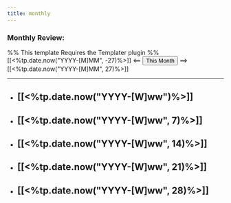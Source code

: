 ---title: monthly---
### Monthly Review:
%% This template Requires the Templater plugin %%
[[<%tp.date.now("YYYY-[M]MM", -27)%>]] <== <button class="date_button_today">This Month</button> ==> [[<%tp.date.now("YYYY-[M]MM", 27)%>]]

---

- [[<%tp.date.now("YYYY-[W]ww")%>]]
	- 
- [[<%tp.date.now("YYYY-[W]ww", 7)%>]]
	- 
- [[<%tp.date.now("YYYY-[W]ww", 14)%>]]
	- 
- [[<%tp.date.now("YYYY-[W]ww", 21)%>]]
	- 
- [[<%tp.date.now("YYYY-[W]ww", 28)%>]]
	- 

